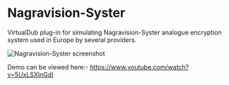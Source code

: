 # Nagravision-Syster

VirtualDub plug-in for simulating Nagravision-Syster analogue encryption system used in Europe by several providers.

![Nagravision-Syster screenshot](https://filmnet.plus/images/VDNagraSyster.jpeg)

Demo can be viewed here:- https://www.youtube.com/watch?v=5UxLSXlnGdI
